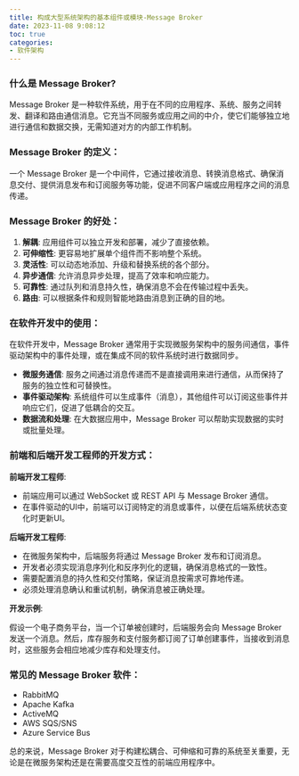 ```yaml
---
title: 构成大型系统架构的基本组件或模块-Message Broker
date: 2023-11-08 9:08:12
toc: true
categories:
- 软件架构
---
```




### 什么是 Message Broker?

Message Broker 是一种软件系统，用于在不同的应用程序、系统、服务之间转发、翻译和路由通信消息。它充当不同服务或应用之间的中介，使它们能够独立地进行通信和数据交换，无需知道对方的内部工作机制。

### Message Broker 的定义：

一个 Message Broker 是一个中间件，它通过接收消息、转换消息格式、确保消息交付、提供消息发布和订阅服务等功能，促进不同客户端或应用程序之间的消息传递。

### Message Broker 的好处：

1. **解耦**: 应用组件可以独立开发和部署，减少了直接依赖。
2. **可伸缩性**: 更容易地扩展单个组件而不影响整个系统。
3. **灵活性**: 可以动态地添加、升级和替换系统的各个部分。
4. **异步通信**: 允许消息异步处理，提高了效率和响应能力。
5. **可靠性**: 通过队列和消息持久性，确保消息不会在传输过程中丢失。
6. **路由**: 可以根据条件和规则智能地路由消息到正确的目的地。

### 在软件开发中的使用：

在软件开发中，Message Broker 通常用于实现微服务架构中的服务间通信，事件驱动架构中的事件处理，或在集成不同的软件系统时进行数据同步。

- **微服务通信**: 服务之间通过消息传递而不是直接调用来进行通信，从而保持了服务的独立性和可替换性。
- **事件驱动架构**: 系统组件可以生成事件（消息），其他组件可以订阅这些事件并响应它们，促进了低耦合的交互。
- **数据流和处理**: 在大数据应用中，Message Broker 可以帮助实现数据的实时或批量处理。

### 前端和后端开发工程师的开发方式：

**前端开发工程师**:
- 前端应用可以通过 WebSocket 或 REST API 与 Message Broker 通信。
- 在事件驱动的UI中，前端可以订阅特定的消息或事件，以便在后端系统状态变化时更新UI。

**后端开发工程师**:
- 在微服务架构中，后端服务将通过 Message Broker 发布和订阅消息。
- 开发者必须实现消息序列化和反序列化的逻辑，确保消息格式的一致性。
- 需要配置消息的持久性和交付策略，保证消息按需求可靠地传递。
- 必须处理消息确认和重试机制，确保消息被正确处理。

**开发示例**:

假设一个电子商务平台，当一个订单被创建时，后端服务会向 Message Broker 发送一个消息。然后，库存服务和支付服务都订阅了订单创建事件，当接收到消息时，这些服务会相应地减少库存和处理支付。

### 常见的 Message Broker 软件：

- RabbitMQ
- Apache Kafka
- ActiveMQ
- AWS SQS/SNS
- Azure Service Bus

总的来说，Message Broker 对于构建松耦合、可伸缩和可靠的系统至关重要，无论是在微服务架构还是在需要高度交互性的前端应用程序中。